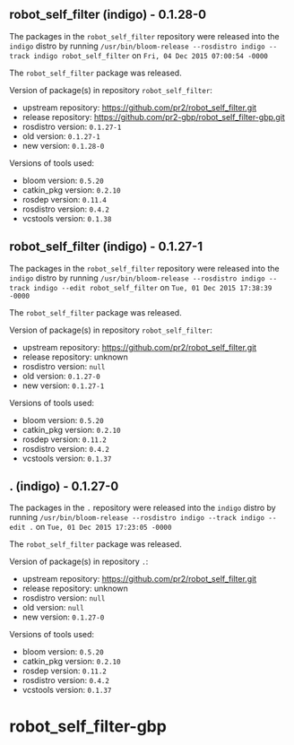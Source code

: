 ## robot_self_filter (indigo) - 0.1.28-0

The packages in the `robot_self_filter` repository were released into the `indigo` distro by running `/usr/bin/bloom-release --rosdistro indigo --track indigo robot_self_filter` on `Fri, 04 Dec 2015 07:00:54 -0000`

The `robot_self_filter` package was released.

Version of package(s) in repository `robot_self_filter`:
- upstream repository: https://github.com/pr2/robot_self_filter.git
- release repository: https://github.com/pr2-gbp/robot_self_filter-gbp.git
- rosdistro version: `0.1.27-1`
- old version: `0.1.27-1`
- new version: `0.1.28-0`

Versions of tools used:
- bloom version: `0.5.20`
- catkin_pkg version: `0.2.10`
- rosdep version: `0.11.4`
- rosdistro version: `0.4.2`
- vcstools version: `0.1.38`


## robot_self_filter (indigo) - 0.1.27-1

The packages in the `robot_self_filter` repository were released into the `indigo` distro by running `/usr/bin/bloom-release --rosdistro indigo --track indigo --edit robot_self_filter` on `Tue, 01 Dec 2015 17:38:39 -0000`

The `robot_self_filter` package was released.

Version of package(s) in repository `robot_self_filter`:
- upstream repository: https://github.com/pr2/robot_self_filter.git
- release repository: unknown
- rosdistro version: `null`
- old version: `0.1.27-0`
- new version: `0.1.27-1`

Versions of tools used:
- bloom version: `0.5.20`
- catkin_pkg version: `0.2.10`
- rosdep version: `0.11.2`
- rosdistro version: `0.4.2`
- vcstools version: `0.1.37`


## . (indigo) - 0.1.27-0

The packages in the `.` repository were released into the `indigo` distro by running `/usr/bin/bloom-release --rosdistro indigo --track indigo --edit .` on `Tue, 01 Dec 2015 17:23:05 -0000`

The `robot_self_filter` package was released.

Version of package(s) in repository `.`:
- upstream repository: https://github.com/pr2/robot_self_filter.git
- release repository: unknown
- rosdistro version: `null`
- old version: `null`
- new version: `0.1.27-0`

Versions of tools used:
- bloom version: `0.5.20`
- catkin_pkg version: `0.2.10`
- rosdep version: `0.11.2`
- rosdistro version: `0.4.2`
- vcstools version: `0.1.37`


# robot_self_filter-gbp
